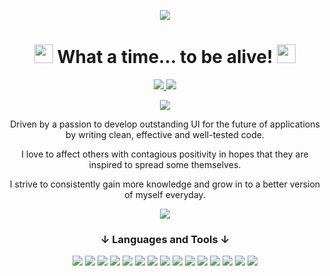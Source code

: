 <p align="center">
  <a href="https://git.io/typing-svg">
    <img src="https://readme-typing-svg.herokuapp.com/?lines=Welcome+to+my+GitHub+Profile!;Frontend+Focused+Software+Developer">
  </a>
</p>

<h1 align="center"><img src="https://media.giphy.com/media/YqL7wobl36TXvw4SxO/giphy.gif" width="30" height="30"> What a time... to be alive! <img src="https://media.giphy.com/media/yo1whaKkz38ME/giphy.gif" width="30" height="30"></h1>

<p align="center">
  <a href="https://www.linkedin.com/in/camaragon/" target="_blank">
    <img src="https://img.shields.io/badge/LinkedIn-0077B5?style=for-the-badge&logo=linkedin&logoColor=white">
  </a>
  <a href="mailto:caragon4695@gmail.com" target="_blank">
    <img src="https://img.shields.io/badge/Gmail-D14836?style=for-the-badge&logo=gmail&logoColor=white">
  </a>
</p>

<p align="center">
  <img src="https://github-readme-stats.vercel.app/api?username=camaragon&show_icons=true&theme=tokyonight" />
</p>

<p align="center">Driven by a passion to develop outstanding UI for the future of applications by writing clean, effective and well-tested code.</p>
<p align="center">I love to affect others with contagious positivity in hopes that they are inspired to spread some themselves.</p>
<p align="center">I strive to consistently gain more knowledge and grow in to a better version of myself everyday.</p>

<p align="center">
  <a href="https://github.com/kittinan/spotify-github-profile" target="_blank" rel="noopener noreferrer">
    <img src="https://spotify-github-profile.vercel.app/api/view?uid=teezer109&cover_image=true&theme=default">
  </a>
</p>

<h3 align="center">↓ Languages and Tools ↓</h3>
<p align="center"> 
    <img src="https://img.shields.io/badge/React-20232A?style=for-the-badge&logo=react&logoColor=61DAFB"/>    
    <img src="https://img.shields.io/badge/React_Router-CA4245?style=for-the-badge&logo=react-router&logoColor=white"/>
    <img src="https://img.shields.io/badge/JavaScript-F7DF1E?style=for-the-badge&logo=javascript&logoColor=black"/>
    <img src="https://img.shields.io/badge/HTML5-E34F26?style=for-the-badge&logo=html5&logoColor=white"/> 
    <img src="https://img.shields.io/badge/CSS3-1572B6?style=for-the-badge&logo=css3&logoColor=white"/>
    <img src="https://img.shields.io/badge/Sass-CC6699?style=for-the-badge&logo=sass&logoColor=white"/>
    <img src="https://img.shields.io/badge/Bootstrap-563D7C?style=for-the-badge&logo=bootstrap&logoColor=white"/>
    <img src="https://img.shields.io/badge/Git-F05032?style=for-the-badge&logo=git&logoColor=white"/>
    <img src="https://img.shields.io/badge/Redux-593D88?style=for-the-badge&logo=redux&logoColor=white"/>
    <img src="https://img.shields.io/badge/Node.js-43853D?style=for-the-badge&logo=node.js&logoColor=white"/>
    <img src="https://img.shields.io/badge/npm-CB3837?style=for-the-badge&logo=npm&logoColor=white"/>
    <img src="https://img.shields.io/badge/Express.js-404D59?style=for-the-badge&logo=express&logoColor=white"/>
    <img src="https://img.shields.io/badge/Heroku-430098?style=for-the-badge&logo=heroku&logoColor=white"/>
    <img src="https://img.shields.io/badge/Markdown-000000?style=for-the-badge&logo=markdown&logoColor=white"/>
    <img src=" https://img.shields.io/badge/firebase-ffca28?style=for-the-badge&logo=firebase&logoColor=white"/>
</p>


<!--
**camaragon/camaragon** is a ✨ _special_ ✨ repository because its `README.md` (this file) appears on your GitHub profile.

Here are some ideas to get you started:

- 🔭 I’m currently working on ...
- 🌱 I’m currently learning ...
- 👯 I’m looking to collaborate on ...
- 🤔 I’m looking for help with ...
- 💬 Ask me about ...
- 📫 How to reach me: ...
- 😄 Pronouns: ...
- ⚡ Fun fact: ...
-->
